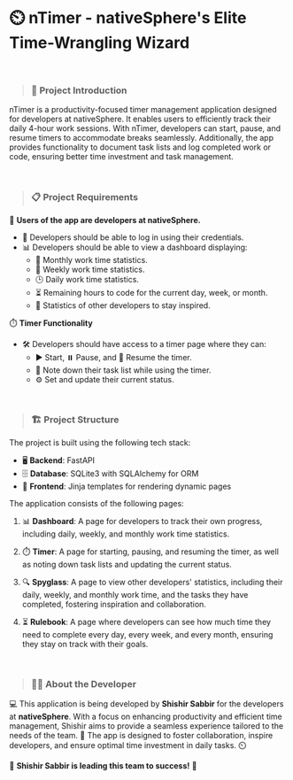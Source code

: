 # ⏲️ nTimer - nativeSphere's Elite Time-Wrangling Wizard

<br>

> ### 📖 Project Introduction
nTimer is a productivity-focused timer management application designed for developers at nativeSphere. It enables users to efficiently track their daily 4-hour work sessions. With nTimer, developers can start, pause, and resume timers to accommodate breaks seamlessly. Additionally, the app provides functionality to document task lists and log completed work or code, ensuring better time investment and task management.

<br>

> ### 📋 Project Requirements

👥 **Users of the app are developers at nativeSphere.**

- 🔑 Developers should be able to log in using their credentials.
- 📊 Developers should be able to view a dashboard displaying:
    - 📅 Monthly work time statistics.
    - 📆 Weekly work time statistics.
    - 🕒 Daily work time statistics.
    - ⏳ Remaining hours to code for the current day, week, or month.
    - 🌟 Statistics of other developers to stay inspired.

⏱️ **Timer Functionality**

- 🛠️ Developers should have access to a timer page where they can:
    - ▶️ Start, ⏸️ Pause, and 🔄 Resume the timer.
    - 📝 Note down their task list while using the timer.
    - ⚙️ Set and update their current status.

<br>

> ### 🏗️ Project Structure

The project is built using the following tech stack:

- 🖥️ **Backend**: FastAPI
- 🗄️ **Database**: SQLite3 with SQLAlchemy for ORM
- 🎨 **Frontend**: Jinja templates for rendering dynamic pages

The application consists of the following pages:

1. 📊 **Dashboard**: A page for developers to track their own progress, including daily, weekly, and monthly work time statistics.

2. ⏱️ **Timer**: A page for starting, pausing, and resuming the timer, as well as noting down task lists and updating the current status.

3. 🔍 **Spyglass**: A page to view other developers' statistics, including their daily, weekly, and monthly work time, and the tasks they have completed, fostering inspiration and collaboration.

4. ⏳ **Rulebook**: A page where developers can see how much time they need to complete every day, every week, and every month, ensuring they stay on track with their goals.


<br>

> ### 👨‍💻 About the Developer

💻 This application is being developed by **Shishir Sabbir** for the developers at **nativeSphere**. With a focus on enhancing productivity and efficient time management, Shishir aims to provide a seamless experience tailored to the needs of the team. 🌟 The app is designed to foster collaboration, inspire developers, and ensure optimal time investment in daily tasks. ⏲️

🚀 **Shishir Sabbir is leading this team to success!** 🌟

